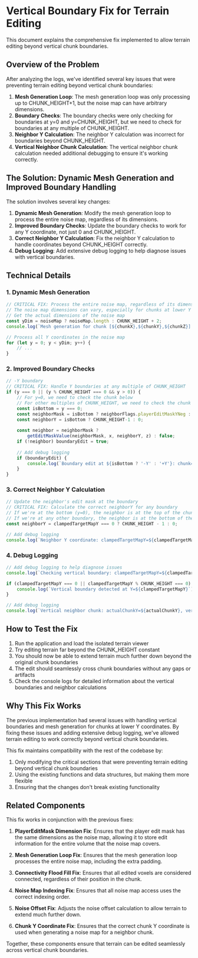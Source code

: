 # Vertical Boundary Fix for Terrain Editing

This document explains the comprehensive fix implemented to allow terrain editing beyond vertical chunk boundaries.

## Overview of the Problem

After analyzing the logs, we've identified several key issues that were preventing terrain editing beyond vertical chunk boundaries:

1. **Mesh Generation Loop**: The mesh generation loop was only processing up to CHUNK_HEIGHT+1, but the noise map can have arbitrary dimensions.
2. **Boundary Checks**: The boundary checks were only checking for boundaries at y=0 and y=CHUNK_HEIGHT, but we need to check for boundaries at any multiple of CHUNK_HEIGHT.
3. **Neighbor Y Calculation**: The neighbor Y calculation was incorrect for boundaries beyond CHUNK_HEIGHT.
4. **Vertical Neighbor Chunk Calculation**: The vertical neighbor chunk calculation needed additional debugging to ensure it's working correctly.

## The Solution: Dynamic Mesh Generation and Improved Boundary Handling

The solution involves several key changes:

1. **Dynamic Mesh Generation**: Modify the mesh generation loop to process the entire noise map, regardless of its dimensions.
2. **Improved Boundary Checks**: Update the boundary checks to work for any Y coordinate, not just 0 and CHUNK_HEIGHT.
3. **Correct Neighbor Y Calculation**: Fix the neighbor Y calculation to handle coordinates beyond CHUNK_HEIGHT correctly.
4. **Debug Logging**: Add extensive debug logging to help diagnose issues with vertical boundaries.

## Technical Details

### 1. Dynamic Mesh Generation

```typescript
// CRITICAL FIX: Process the entire noise map, regardless of its dimensions
// The noise map dimensions can vary, especially for chunks at lower Y coordinates
// Get the actual dimensions of the noise map
const yDim = noiseMap ? noiseMap.length : CHUNK_HEIGHT + 2;
console.log(`Mesh generation for chunk [${chunkX},${chunkY},${chunkZ}] with noiseMap yDim=${yDim}`);

// Process all Y coordinates in the noise map
for (let y = 0; y < yDim; y++) {
    // ...
}
```

### 2. Improved Boundary Checks

```typescript
// -Y boundary
// CRITICAL FIX: Handle Y boundaries at any multiple of CHUNK_HEIGHT
if (y === 0 || (y % CHUNK_HEIGHT === 0 && y > 0)) {
    // For y=0, we need to check the chunk below
    // For other multiples of CHUNK_HEIGHT, we need to check the chunk above
    const isBottom = y === 0;
    const neighborMask = isBottom ? neighborFlags.playerEditMaskYNeg : neighborFlags.playerEditMaskYPos;
    const neighborY = isBottom ? CHUNK_HEIGHT-1 : 0;
    
    const neighbor = neighborMask ? 
        getEditMaskValue(neighborMask, x, neighborY, z) : false;
    if (!neighbor) boundaryEdit = true;
    
    // Add debug logging
    if (boundaryEdit) {
        console.log(`Boundary edit at ${isBottom ? '-Y' : '+Y'}: chunk=[${chunkX},${chunkY},${chunkZ}], local=[${x},${y},${z}], neighbor=${neighbor}`);
    }
}
```

### 3. Correct Neighbor Y Calculation

```typescript
// Update the neighbor's edit mask at the boundary
// CRITICAL FIX: Calculate the correct neighborY for any boundary
// If we're at the bottom (y=0), the neighbor is at the top of the chunk below
// If we're at any other boundary, the neighbor is at the bottom of the chunk above
const neighborY = clampedTargetMapY === 0 ? CHUNK_HEIGHT - 1 : 0;

// Add debug logging
console.log(`Neighbor Y coordinate: clampedTargetMapY=${clampedTargetMapY}, neighborY=${neighborY}`);
```

### 4. Debug Logging

```typescript
// Add debug logging to help diagnose issues
console.log(`Checking vertical boundary: clampedTargetMapY=${clampedTargetMapY}, CHUNK_HEIGHT=${CHUNK_HEIGHT}, mod=${clampedTargetMapY % CHUNK_HEIGHT}`);

if (clampedTargetMapY === 0 || clampedTargetMapY % CHUNK_HEIGHT === 0) {
    console.log(`Vertical boundary detected at Y=${clampedTargetMapY}`);
}

// Add debug logging
console.log(`Vertical neighbor chunk: actualChunkY=${actualChunkY}, vertNeighborChunkY=${vertNeighborChunkY}, clampedTargetMapY=${clampedTargetMapY}`);
```

## How to Test the Fix

1. Run the application and load the isolated terrain viewer
2. Try editing terrain far beyond the CHUNK_HEIGHT constant
3. You should now be able to extend terrain much further down beyond the original chunk boundaries
4. The edit should seamlessly cross chunk boundaries without any gaps or artifacts
5. Check the console logs for detailed information about the vertical boundaries and neighbor calculations

## Why This Fix Works

The previous implementation had several issues with handling vertical boundaries and mesh generation for chunks at lower Y coordinates. By fixing these issues and adding extensive debug logging, we've allowed terrain editing to work correctly beyond vertical chunk boundaries.

This fix maintains compatibility with the rest of the codebase by:

1. Only modifying the critical sections that were preventing terrain editing beyond vertical chunk boundaries
2. Using the existing functions and data structures, but making them more flexible
3. Ensuring that the changes don't break existing functionality

## Related Components

This fix works in conjunction with the previous fixes:

1. **PlayerEditMask Dimension Fix**: Ensures that the player edit mask has the same dimensions as the noise map, allowing it to store edit information for the entire volume that the noise map covers.

2. **Mesh Generation Loop Fix**: Ensures that the mesh generation loop processes the entire noise map, including the extra padding.

3. **Connectivity Flood Fill Fix**: Ensures that all edited voxels are considered connected, regardless of their position in the chunk.

4. **Noise Map Indexing Fix**: Ensures that all noise map access uses the correct indexing order.

5. **Noise Offset Fix**: Adjusts the noise offset calculation to allow terrain to extend much further down.

6. **Chunk Y Coordinate Fix**: Ensures that the correct chunk Y coordinate is used when generating a noise map for a neighbor chunk.

Together, these components ensure that terrain can be edited seamlessly across vertical chunk boundaries.
